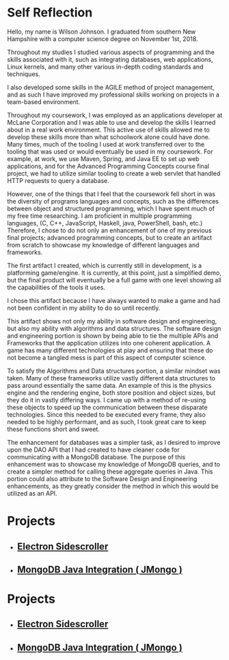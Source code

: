 # Self Reflection

Hello, my name is Wilson Johnson. I graduated from southern New Hampshire with a computer science degree on November 1st, 2018. 

Throughout my studies I studied various aspects of programming and the skills associated with it, such as integrating databases, web applications, Linux kernels, and many other various in-depth coding standards and techniques. 

I also developed some skills in the AGILE method of project management, and as such I have improved my professional skills working on projects in a team-based environment. 

Throughout my coursework, I was employed as an applications developer at McLane Corporation and I was able to use and develop the skills I learned about in a real work environment. This active use of skills allowed me to develop these skills more than what schoolwork alone could have done. Many times, much of the tooling I used at work transferred over to the tooling that was used or would eventually be used in my coursework. For example, at work, we use Maven, Spring, and Java EE to set up web applications, and for the Advanced Programming Concepts course final project, we had to utilize similar tooling to create a web servlet that handled HTTP requests to query a database. 

However, one of the things that I feel that the coursework fell short in was the diversity of programs languages and concepts, such as the differences between object and structured programming, which I have spent much of my free time researching. I am proficient in multiple programming languages, (C, C++, JavaScript, Haskell, java, PowerShell, bash, etc.) Therefore, I chose to do not only an enhancement of one of my previous final projects; advanced programming concepts, but to create an artifact from scratch to showcase my knowledge of different languages and frameworks. 

The first artifact I created, which is currently still in development, is a platforming game/engine. It is currently, at this point, just a simplified demo, but the final product will eventually be a full game with one level showing all the capabilities of the tools it uses. 

I chose this artifact because I have always wanted to make a game and had not been confident in my ability to do so until recently.

This artifact shows not only my ability in software design and engineering, but also my ability with algorithms and data structures. The software design and engineering portion is shown by being able to tie the multiple APIs and Frameworks that the application utilizes into one coherent application. A game has many different technologies at play and ensuring that these do not become a tangled mess is part of this aspect of computer science. 

To satisfy the Algorithms and Data structures portion, a similar mindset was taken. Many of these frameworks utilize vastly different data structures to pass around essentially the same data. An example of this is the physics engine and the rendering engine, both store position and object sizes, but they do it in vastly differing ways. I came up with a method of re-using these objects to speed up the communication between these disparate technologies. Since this needed to be executed every frame, they also needed to be highly performant, and as such, I took great care to keep these functions short and sweet.

The enhancement for databases was a simpler task, as I desired to improve upon the DAO API that I had created to have cleaner code for communicating with a MongoDB database. The purpose of this enhancement was to showcase my knowledge of MongoDB queries, and to create a simpler method for calling these aggregate queries in Java. This portion could also attribute to the Software Design and Engineering enhancements, as they greatly consider the method in which this would be utilized as an API. 

<div id="projects-listing" style="diplay:none;">
<h1><a id="Projects_0"></a>Projects</h1>
<ul>
<li>
<h2><a id="Electron_Sidescrollergameprojecthtml_1"></a><a href="./game-project.html">Electron Sidescroller</a></h2>
</li>
<li>
<h2><a id="MongoDB_Java_Integration__JMongo_databaseprojecthtml_2"></a><a href="./database-project.html">MongoDB Java Integration ( JMongo )</a></h2>
</li>
</ul>
</div>
<div>
<script>
  setTimeout(function(){
    document.getElementById('projects-listing').style.display='block';
  });
</script>
</div>
<noscript>
<h1><a id="Projects_0"></a>Projects</h1>
<ul>
<li>
<h2><a id="Electron_Sidescrollergameprojecthtml_1"></a><a href="./game-project.html">Electron Sidescroller</a></h2>
</li>
<li>
<h2><a id="MongoDB_Java_Integration__JMongo_databaseprojecthtml_2"></a><a href="./database-project.html">MongoDB Java Integration ( JMongo )</a></h2>
</li>
</ul>
</noscript>
